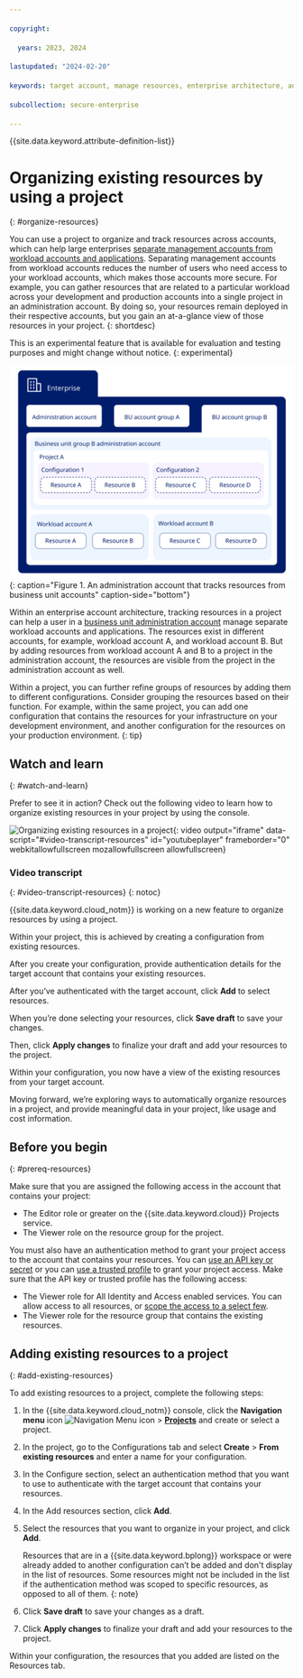 ```yaml
---

copyright:

  years: 2023, 2024

lastupdated: "2024-02-20"

keywords: target account, manage resources, enterprise architecture, administration account, resources, existing resources, organize resources

subcollection: secure-enterprise

---
```


{{site.data.keyword.attribute-definition-list}}

# Organizing existing resources by using a project
{: #organize-resources}

You can use a project to organize and track resources across accounts, which can help large enterprises [separate management accounts from workload accounts and applications](/docs/enterprise-account-architecture?topic=enterprise-account-architecture-principles#mgmt-workload). Separating management accounts from workload accounts reduces the number of users who need access to your workload accounts, which makes those accounts more secure. For example, you can gather resources that are related to a particular workload across your development and production accounts into a single project in an administration account. By doing so, your resources remain deployed in their respective accounts, but you gain an at-a-glance view of those resources in your project. 
{: shortdesc}

This is an experimental feature that is available for evaluation and testing purposes and might change without notice.
{: experimental}

![An enterprise account with an administration account and two business unit account groups A and B. Account group B contains an administration account and two other accounts, workload accounts A and B. The group B administration account includes a project with two configurations that contain resources from workload accounts A and B.](images/manage-resources.svg "An administration account that tracks resources from business unit accounts"){: caption="Figure 1. An administration account that tracks resources from business unit accounts" caption-side="bottom"}

Within an enterprise account architecture, tracking resources in a project can help a user in a [business unit administration account](/docs/enterprise-account-architecture?topic=enterprise-account-architecture-bu-admin-account) manage separate workload accounts and applications. The resources exist in different accounts, for example, workload account A, and workload account B. But by adding resources from workload account A and B to a project in the administration account, the resources are visible from the project in the administration account as well. 

Within a project, you can further refine groups of resources by adding them to different configurations. Consider grouping the resources based on their function. For example, within the same project, you can add one configuration that contains the resources for your infrastructure on your development environment, and another configuration for the resources on your production environment. 
{: tip}

## Watch and learn
{: #watch-and-learn}

Prefer to see it in action? Check out the following video to learn how to organize existing resources in your project by using the console.

![Organizing existing resources in a project](https://www.youtube.com/embed/3QzfoswV0S8?si=pye4vobzYP_i4xdH){: video output="iframe" data-script="#video-transcript-resources" id="youtubeplayer" frameborder="0" webkitallowfullscreen mozallowfullscreen allowfullscreen}

### Video transcript
{: #video-transcript-resources}
{: notoc}

{{site.data.keyword.cloud_notm}} is working on a new feature to organize resources by using a project.

Within your project, this is achieved by creating a configuration from existing resources. 

After you create your configuration, provide authentication details for the target account that contains your existing resources. 

After you’ve authenticated with the target account, click **Add** to select resources.

When you’re done selecting your resources, click **Save draft** to save your changes. 

Then, click **Apply changes** to finalize your draft and add your resources to the project. 

Within your configuration, you now have a view of the existing resources from your target account. 

Moving forward, we’re exploring ways to automatically organize resources in a project, and provide meaningful data in your project, like usage and cost information.

## Before you begin
{: #prereq-resources}

Make sure that you are assigned the following access in the account that contains your project: 
* The Editor role or greater on the {{site.data.keyword.cloud}} Projects service.
* The Viewer role on the resource group for the project. 

<!-- Make sure that you are assigned the following access in the target account that contains your existing resources: 
* The Viewer role for All Identity and Access enabled services. Scope the access to all resources. 
* The Viewer role for the resource group that contains the existing resources.  -->

You must also have an authentication method to grant your project access to the account that contains your resources. You can [use an API key or secret](/docs/secure-enterprise?topic=secure-enterprise-authorize-project) or you can [use a trusted profile](/docs/secure-enterprise?topic=secure-enterprise-tp-project) to grant your project access. Make sure that the API key or trusted profile has the following access: 
* The Viewer role for All Identity and Access enabled services. You can allow access to all resources, or [scope the access to a select few](/docs/secure-enterprise?topic=secure-enterprise-tp-project#serviceid-access-existing-resources). 
* The Viewer role for the resource group that contains the existing resources. 

## Adding existing resources to a project
{: #add-existing-resources}

To add existing resources to a project, complete the following steps: 

1. In the {{site.data.keyword.cloud_notm}} console, click the **Navigation menu** icon ![Navigation Menu icon](../icons/icon_hamburger.svg "Menu") > **[Projects](/projects/)** and create or select a project. 
1. In the project, go to the Configurations tab and select **Create** > **From existing resources** and enter a name for your configuration. 
1. In the Configure section, select an authentication method that you want to use to authenticate with the target account that contains your resources.
1. In the Add resources section, click **Add**.
1. Select the resources that you want to organize in your project, and click **Add**. 

   Resources that are in a {{site.data.keyword.bplong}} workspace or were already added to another configuration can’t be added and don't display in the list of resources. Some resources might not be included in the list if the authentication method was scoped to specific resources, as opposed to all of them.
   {: note}

1. Click **Save draft** to save your changes as a draft. 
1. Click **Apply changes** to finalize your draft and add your resources to the project. 

Within your configuration, the resources that you added are listed on the Resources tab. 
